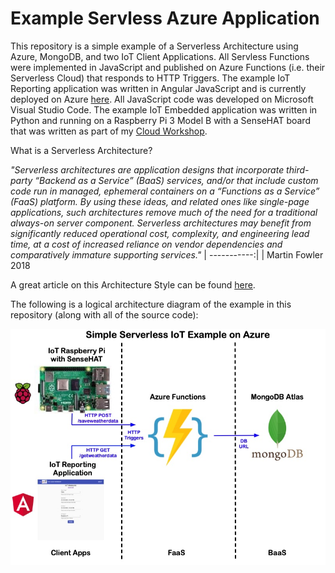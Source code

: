 **Example Servless Azure Application**
==================
This repository is a simple example of a Serverless Architecture using Azure, MongoDB, and two IoT Client Applications. All Servless Functions were implemented in JavaScript and published on Azure Functions (i.e. their Serverless Cloud) that responds to HTTP Triggers. The example IoT Reporting application was written in Angular JavaScript and is currently deployed on Azure [here](https://markiotapp.azurewebsites.net). All JavaScript code was developed on Microsoft Visual Studio Code. The example IoT Embedded application was written in Python and running on a Raspberry Pi 3 Model B with a SenseHAT board that was written as part of my [Cloud Workshop](https://github.com/markreha/cloudworkshop).

What is a Serverless Architecture?

<i>"Serverless architectures are application designs that incorporate third-party “Backend as a Service” (BaaS) services, and/or that include custom code run in managed, ephemeral containers on a “Functions as a Service” (FaaS) platform. By using these ideas, and related ones like single-page applications, such architectures remove much of the need for a traditional always-on server component. Serverless architectures may benefit from significantly reduced operational cost, complexity, and engineering lead time, at a cost of increased reliance on vendor dependencies and comparatively immature supporting services."</i>
| -----------:|
| Martin Fowler 2018

A great article on this Architecture Style can be found [here](https://martinfowler.com/articles/serverless.html).

The following is a logical architecture diagram of the example in this repository (along with all of the source code):

<p align="center">
	<img src="https://github.com/markreha/playserverless/blob/main/Doc/Azure%20Serverless%20Example.jpg" alt="Example Serverless Architecture"/>
</p>

